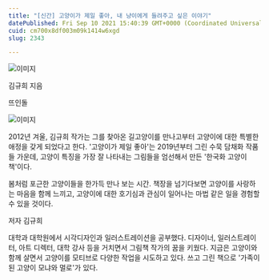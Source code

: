 ```yaml
---
title: "[신간] 고양이가 제일 좋아, 내 냥이에게 들려주고 싶은 이야기"
datePublished: Fri Sep 10 2021 15:40:39 GMT+0000 (Coordinated Universal Time)
cuid: cm700x8df003m09k1414w6xgd
slug: 2343

---
```



![이미지](https://cdn.hashnode.com/res/hashnode/image/upload/v1739250633567/6c6d679d-e4a2-4a4d-b01b-b84ed158d0d1.jpeg)

김규희 지음

뜨인돌

![이미지](https://cdn.hashnode.com/res/hashnode/image/upload/v1739250635446/6d9bf8eb-e964-43cc-8af4-a2a28c9268f7.png)

2012년 겨울, 김규희 작가는 그를 찾아온 길고양이를 만나고부터 고양이에 대한 특별한 애정을 갖게 되었다고 한다. '고양이가 제일 좋아'는 2019년부터 그린 수묵 담채화 작품들 가운데, 고양이 특징을 가장 잘 나타내는 그림들을 엄선해서 만든 '한국화 고양이 책'이다.

봄처럼 포근한 고양이들을 한가득 만나 보는 시간. 책장을 넘기다보면 고양이를 사랑하는 마음을 함께 느끼고, 고양이에 대한 호기심과 관심이 일어나는 마법 같은 일을 경험할 수 있을 것이다.

저자 김규희

대학과 대학원에서 시각디자인과 일러스트레이션을 공부했다. 디자이너, 일러스트레이터, 아트 디렉터, 대학 강사 등을 거치면서 그림책 작가의 꿈을 키웠다. 지금은 고양이와 함께 살면서 고양이를 모티브로 다양한 작업을 시도하고 있다. 쓰고 그린 책으로 '가족이 된 고양이 모냐와 멀로'가 있다.